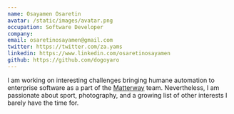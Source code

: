 ```yaml
---
name: Osayamen Osaretin
avatar: /static/images/avatar.png
occupation: Software Developer
company:
email: osaretinosayamen@gmail.com
twitter: https://twitter.com/za.yams
linkedin: https://www.linkedin.com/osaretinosayamen
github: https://github.com/dogoyaro
---
```


I am working on interesting challenges bringing humane automation to enterprise software as a part of the [Matterway](http://www.matterway.io) team.
Nevertheless, I am passionate about sport, photography, and a growing list of other interests I barely have the time for.
